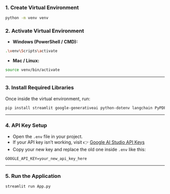 

### **1. Create Virtual Environment**

```bash
python -m venv venv
```

### **2. Activate Virtual Environment**

* **Windows (PowerShell / CMD):**

```bash
.\venv\Scripts\activate
```

* **Mac / Linux:**

```bash
source venv/bin/activate
```

---

### **3. Install Required Libraries**

Once inside the virtual environment, run:

```bash
pip install streamlit google-generativeai python-dotenv langchain PyPDF2 faiss-cpu langchain_google_genai
```

---

### **4. API Key Setup**

* Open the `.env` file in your project.
* If your API key isn’t working, visit 👉 [Google AI Studio API Keys](https://aistudio.google.com/app/apikey)
* Copy your new key and replace the old one inside `.env` like this:

```
GOOGLE_API_KEY=your_new_api_key_here
```

---

### **5. Run the Application**

```bash
streamlit run App.py
```
